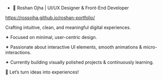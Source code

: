 - 🎨 Roshan Ojha | UI/UX Designer & Front-End Developer

https://rossojha.github.io/roshan-portfolio/

Crafting intuitive, clean, and meaningful digital experiences.

✦ Focused on minimal, user-centric design.

✦ Passionate about interactive UI elements, smooth animations & micro-interactions.

✦ Currently building visually polished projects & continuously learning.

🚀 Let’s turn ideas into experiences!
<!---
Rossojha/Rossojha is a ✨ special ✨ repository because its `README.md` (this file) appears on your GitHub profile.
You can click the Preview link to take a look at your changes.
--->

